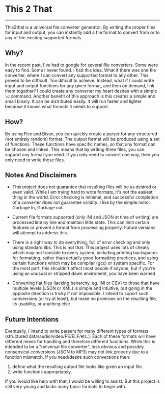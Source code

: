# This 2 That
---
This2that is a universal file converter generator. By writing the proper files for input and output, 
you can instantly add a file format to convert from or to any of the existing supported formats.

## Why?
In the recent past, I've had to google for several file converters. Some were easy to find. Some I never found.
I had this idea. What if there was one file converter, where I can convert any supported format to any other.
This proved to be difficult. Too dificult to achieve. Instead, what if I could write input and output functions
for any given format, and then on demand, link them together? I could create any converter my heart desires with a simple `ld` command.
Another benefit of this approach is this creates a simple and small binary. It can be distributed easily. It will run faster and lighter because
it knows what formats it needs to support.

## How?
By using Flex and Bison, you can quickly create a parser for any structured (not entirely random) format.
The output format will be produced using a set of functions. These functions have specific names, so that any format can be chosen and linked.
This means that by writing three files, you can support any format you need. If you only need to convert one way, then you only need to write those files.

## Notes And Disclaimers
- This project does not guarantee that resulting files will be as desired or even valid. While I am trying hard to write formats, it's not the easiest thing in the world.
Error checking is minimal, and successful completion of a converter does not guarantee validity. I live by the simple moto: Garbage In, Garbage out.

- Current file formats supported (only INI and JSON at time of writing) are processed line by line and maintain little state.
This can limit certain features or prevent a format from processing properly. Future versions will attempt to address this.

- There is a right way to do everything, full of error checking and only using standard libs. This is not that.
This project uses lots of cheats which may not translate to every system, including printing backspaces
for formatting, rather than actually good formatting practices, and using certain functions which may be compiler (gcc) or system specific.
For the most part, this shouldn't affect most people if anyone, but if you're using an unusual or stripped down enviroment, you have been warned.

- Converting flat files (lacking heirarchy. eg. INI or CSV) to those that have multiple levels (JSON or XML) is simple and intuitive,
but going in the opposite direction is tricky if not impossible. I intend to suport such conversions (or try at least),
but make no promises on the resulting file, its usability, or anything else.

## Future Intentions
Eventually, I intend to write parsers for many different types of formats (structured data/audio/video/PE/ELF/etc.).
Each of these formats will have different needs for handling and therefore different functions. While this is intended to be a "universal file converter",
less obvious and possibly nonsensical conversions (JSON to MP3) may not link properly due to a function mismatch.
If you need/desire such conversions then:

1. define what the resulting output file looks like given an input file.
2. write functions appropriately.

If you would like help with that, I would be willing to assist. 
But this project is still very young and lacks many basic formats to begin with.

